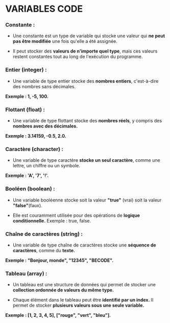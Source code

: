 # VARIABLES CODE

### Constante :

- Une constante est un type de variable qui stocke une valeur qui **ne peut pas être modifiée** une fois qu'elle a été assignée.

- Il peut stocker des **valeurs de n'importe quel type**, mais ces valeurs restent constantes tout au long de l'exécution du programme.

### Entier (integer) :

- Une variable de type entier stocke des **nombres entiers**, c'est-à-dire des nombres sans décimales.

**Exemple : 1, -5, 100.**

### Flottant (float) :

- Une variable de type flottant stocke des **nombres réels**, y compris des **nombres avec des décimales.**

**Exemple : 3.14159, -0.5, 2.0.**

### Caractère (character) :

- Une variable de type caractère **stocke un seul caractère**, comme une lettre, un chiffre ou un symbole.

**Exemple : 'A', '7', '!'.**

### Booléen (boolean) :

- Une variable booléenne stocke soit la valeur **"true"** (vrai) soit la valeur **"false"**(faux).

- Elle est couramment utilisée pour des opérations de **logique conditionnelle.**
  Exemple : true, false.

### Chaîne de caractères (string) :

- Une variable de type chaîne de caractères stocke une **séquence de caractères**, comme du **texte.**

**Exemple : "Bonjour, monde", "12345", "BECODE".**

### Tableau (array) :

- Un tableau est une structure de données qui permet de stocker une **collection ordonnée de valeurs du même type.**

- Chaque élément dans le tableau peut être **identifié par un index.**
  Il permet de stocker **plusieurs valeurs sous une seule variable.**

**Exemple : [1, 2, 3, 4, 5], ["rouge", "vert", "bleu"].**
